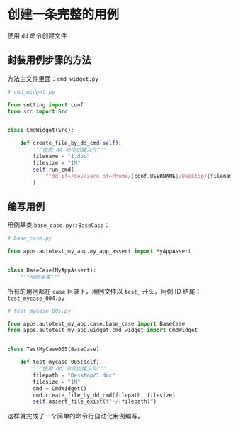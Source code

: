 # 创建一条完整的用例

使用 `dd` 命令创建文件

## 封装用例步骤的方法

方法主文件里面：`cmd_widget.py`

```python
# cmd_widget.py

from setting import conf
from src import Src


class CmdWidget(Src):

    def create_file_by_dd_cmd(self):
        """使用 dd 命令创建文件"""
        filename = "1.doc"
        filesize = "1M"
        self.run_cmd(
            f"dd if=/dev/zero of=/home/{conf.USERNAME}/Desktop/{filename} bs={filesize} count=1"
        )
```

## 编写用例

用例基类 `base_case.py::BaseCase`：

```python
# base_case.py

from apps.autotest_my_app.my_app_assert import MyAppAssert


class BaseCase(MyAppAssert):
    """用例基类"""
```

所有的用例都在 `case` 目录下，用例文件以 `test_` 开头，用例 ID 结尾：`test_mycase_004.py`

```python
# test_mycase_005.py

from apps.autotest_my_app.case.base_case import BaseCase
from apps.autotest_my_app.widget.cmd_widget import CmdWidget


class TestMyCase005(BaseCase):

    def test_mycase_005(self):
        """使用 dd 命令创建文件"""
        filepath = "Desktop/1.doc"
        filesize = "1M"
        cmd = CmdWidget()
        cmd.create_file_by_dd_cmd(filepath, filesize)
        self.assert_file_exist(f"~/{filepath}")
```

这样就完成了一个简单的命令行自动化用例编写。